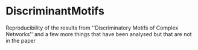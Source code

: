# DiscriminantMotifs
Reproducibility of the results from ''Discriminatory Motifs of Complex Networks''  and a few more things that have been analysed but that are not in the paper
